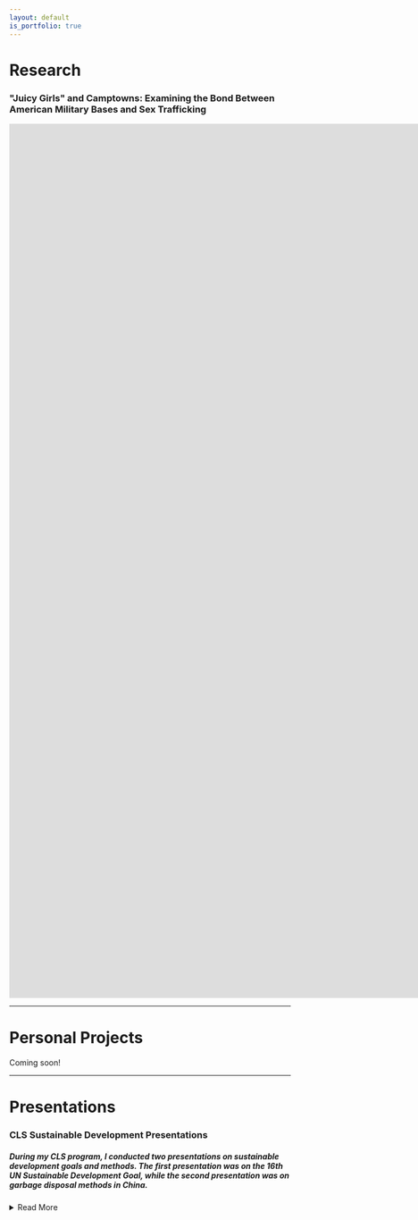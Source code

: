 ```yaml
---
layout: default
is_portfolio: true
---
```


# Research

### "Juicy Girls" and Camptowns: Examining the Bond Between American Military Bases and Sex Trafficking

<iframe src="https://docs.google.com/presentation/d/e/2PACX-1vRtjjJgjBkYBTmftsL408X02eKo1xGRSixV-pzPBGY0hSGoAkcAXI-SSnRrR37WDUqhpscWD9f0GLsg/embed?start=false&loop=false&delayms=3000" frameborder="0" width="1920" height="1565" allowfullscreen="true" mozallowfullscreen="true" webkitallowfullscreen="true"></iframe>

---

# Personal Projects

Coming soon!

---

# Presentations

### CLS Sustainable Development Presentations

##### During my CLS program, I conducted two presentations on sustainable development goals and methods. The first presentation was on the 16th UN Sustainable Development Goal, while the second presentation was on garbage disposal methods in China.

<details>
  <summary>Read More</summary>
  <break>
    <iframe src="https://docs.google.com/presentation/d/e/2PACX-1vTPYfisS7yTSYg6ZL6NxtTDRJklGEwNpPuPvdAwhPayGQIg284WmMnM3ppVc_w2__jyAc2IsR34zEQN/embed?start=false&loop=true&delayms=3000" frameborder="0" width="960" height="569" allowfullscreen="true" mozallowfullscreen="true" webkitallowfullscreen="true"></iframe><break>
    <iframe src="https://docs.google.com/presentation/d/e/2PACX-1vSJw95S6zNMR1ct9M0ltfriDQ6wGkfJebXm-uw-6ZOh2HlaINi4IFJHeMmr1dYbhiliieJKZ9SdvKup/embed?start=false&loop=true&delayms=3000" frameborder="0" width="960" height="569" allowfullscreen="true" mozallowfullscreen="true" webkitallowfullscreen="true"></iframe>
  <break>
</details>
